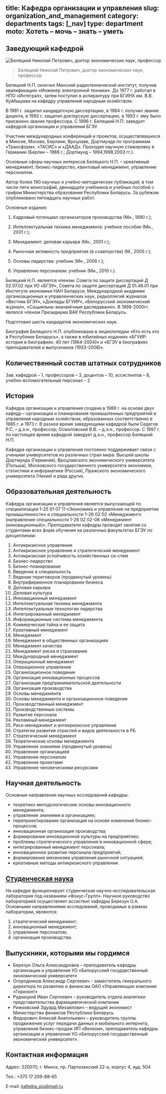 title: Кафедра организации и управления
slug: organization_and_management
category: departments
tags: [_nav]
type: department
moto: Хотеть – мочь – знать – уметь
---

Заведующий кафедрой
-------------------

![Беляцкий Николай Петрович,
  доктор экономических наук, профессор](/img/content/depts/organization_and_management.jpg)
>Беляцкий Николай Петрович,
доктор экономических наук, профессор

Беляцкий Н.П. окончил Минский радиотехнический институт, получив квалификацию «Инженер электронной техники». До 1977 г. работал в НПО «Интеграл», затем поступил в аспирантуру при БГИНХ им. В.В. Куйбышева на кафедру управления народным хозяйством.

В 1981 г. защитил кандидатскую диссертацию, в 1984 г. получил звание доцента, в 1992 г. защитил докторскую диссертацию, в 1993 г. ему было присвоено звание профессора. С 1996 г. Беляцкий Н.П. заведует кафедрой организации и управления БГЭУ.

Участник международных конференций и проектов, осуществлявшихся в Минске, Москве, Берлине, Вроцлаве, Дортмунде по программам «Трансформ», «ТАСИС» и «ДААД». Проходил научную стажировку в Германии (Берлин – 1988 г.; Дортмунд – 1994,1998,2003 гг.).

Основные сферы научных интересов Беляцкого Н.П. – креативный менеджмент, бизнес-лидерство, квантовый менеджмент, управление персоналом.

Автор более 190 научных и учебно-методических публикаций, в том числе пяти монографий, двенадцати учебников и учебных пособий с грифом Министерства образования Республики Беларусь. За рубежом опубликовано пятнадцать научных работ.

Основные издания:

1. Кадровый потенциал организаторов производства (Мн., 1990 г.);

2. Интеллектуальная техника менеджмента: учебное пособие (Мн., 2001 г.);

3. Менеджмент: деловая карьера (Мн., 2001 г.);

4. Рыночная активность предприятия (в соавторстве) (М., 2005 г.);

5. Основы лидерства: учебник (Мн., 2006 г.);

6. Управление персоналом: учебник (Мн., 2010 г.).

Беляцкий Н.П. является членом: Совета по защите диссертаций Д 02.07.02 при УО «БГЭУ», Совета по защите диссертаций Д 01.46.01 при Институте экономики НАН Беларуси, Международной академии организационных и управленческих наук, редколлегий журналов «Вестник БГЭУ», «Доклады БГУИР», «Белорусский экономический журнал», «Сацыяльна-эканамiчныя даследаваннi». В 1998-2000гг. являлся членом Президиума ВАК Республики Беларусь.

Подготовил шесть кандидатов экономических наук.

Биография Беляцкого Н.П. опубликована в энциклопедии «Кто есть кто в Республике Беларусь», а также в юбилейных изданиях «БГУИР: история в биографиях: 40 лет (1964-2004)» и «БГЭУ в биографиях преподавателей и выпускников (1933-2008)».

Количественный состав штатных сотрудников
-----------------------------------------

Зав. кафедрой – 1, профессоров – 3, доцентов – 10, ассистентов – 8, учебно-вспомогательный персонал – 2

История
-------

Кафедра организации и управления создана в 1989 г. на основе двух кафедр – организации и планирования промышленных предприятий и управления народным хозяйством, образованных соответственно в 1965 г. и 1973 г. В разное время заведующими кафедрой были Седегов Р.С. – д.э.н., профессор; Осмоловский В.В. – д.э.н., профессор. С 1997 г. по настоящее время кафедрой заведует д.э.н., профессор Беляцкий Н.П.

Кафедра организации и управления постоянно поддерживает связи с учеными университетов из различных стран мира: Высшей школы Дортмунда (Германия), Вроцлавского экономического университета (Польша), Московского государственного университета экономики, статистики и информатики (Россия), Пражского экономического университета (Чехия) и ряда других.

Образовательная деятельность
----------------------------

Кафедра организации и управления является выпускающей по специализации 1-25 01 07 11 «Экономика и управление на предприятии промышленности» и специальности 1-26 02 02 «Менеджмент» (направление специальности 1-26 02 02-08 «Менеджмент (инновационный)». Преподаватели кафедры проводят занятия со студентами всех форм обучения на различных факультетах БГЭУ по дисциплинам:

1.  Антикризисное управление
2.	Антикризисное управление и стратегический менеджмент
3.	Антикризисная устойчивость хозяйственных си-стем
4.	Бизнес-лидерство
5.	Бизнес-планирование
6.	Введение в специальность
7.	Ведение переговоров (продвинутый уровень)
8.	Внутрифирменное планирование бизнеса
9.	Деловая карьера
10.	Деловая культура
11.	Инновационный менеджмент
12.	Интеллектуальная техника менеджмента
13.	Интеллектуальные технологии лидерства
14.	Интегрированный менеджмент
15.	Информационные системы менеджмента
16.	Коммерческая тайна и ее защита
17.	Креативный менеджмент 
18.	Менеджмент
19.	Менеджмент в общественных организациях
20.	Менеджмент качества
21.	Менеджмент риска и страхования
22.	Международный менеджмент
23.	Операционный менеджмент
24.	Операционное управление
25.	Организационное поведение
26.	Организация инновационных процессов
27.	Организация предпринимательской деятельности
28.	Организация производства
29.	Основы менеджмента
30.	Основы менеджмента и организационное поведение
31.	Производственный менеджмент
32.	Производственные системы
33.	Развитие персонала
34.	Рекламный менеджмент
35.	Риск-менеджмент и антикризисное управление
36.	Стратегии развития отраслей и видов деятельности в РБ
37.	Стратегический менеджмент
38.	Теоретические основы менеджмента
39.	Управление знаниями (продвинутый уровень)
40.	Управление организацией
41.	Управление персоналом
42.	Управление проектами
43.	Управление человеческими ресурсами

Научная деятельность
--------------------

Основные направления научных исследований кафедры: 


- теоретико-методологические основы инновационного менеджмента; 
- управление знаниями в организациях; 
- перепроектирование организаций на основе изменения бизнес-процессов; 
- инновационная организация производства; 
- формирование инновационной культуры на предприятиях; 
- проблемы стратегического управления в инновационной сфере; 
- интегрированный менеджмент персонала; 
- инновационное развитие персонала предприятий; 
- формирование механизма управления рыночной ситуацией; 
- креативные методы антикризисного управления.


[Студенческая наука](/files/snil/dkp_snil.doc)
------------------

На кафедре функционирует студенческая научно-исследовательская лаборатория под названием «Фокус-Групп». Научное руководство лабораторией осуществляет ассистент кафедры Березун О.А. Основными направлениями исследований, проводимых в рамках лаборатории, являются:

1. стратегический менеджмент;
2. инновационный менеджмент;
3. управление персоналом;
4. организация производства.

Выпускники, которыми мы гордимся
--------------------------------

- Березун Ольга Александровна – преподаватель кафедры организации и управления УО «Белорусский государственный экономический университет»
- Огородников Александр Сергеевич - заместитель генерального директора по развитию и финансам ОАО «Управляющая компания «Горизонт»
- Рудницкий Иван Сергеевич – руководитель отдела аналитики представительства фармацевтической компании
- Рижковский Эдуард Михайлович – ведущий экономист Министерства финансов Республики Беларусь
- Федорович Алексей Анатольевич – руководитель группы продвижения услуг передачи данных и мобильного интернета, управления бизнес-продаж ИП «Велком», преподаватель кафедры организации и управления УО «Белорусский государственный экономический университет».

Контактная информация
---------------------

Адрес: 220070, г. Минск, пр. Партизанский 22-а, корпус 4, ауд. 504

Тел.: +375 17 209-88-65

E-mail: <kafedra_oiu@mail.ru>